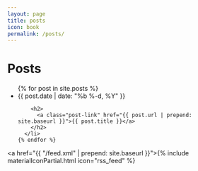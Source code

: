```yaml
---
layout: page
title: posts
icon: book
permalink: /posts/
---
```


<div class="home">

  <h1 class="page-heading">Posts</h1>

  <ul class="post-list">
    {% for post in site.posts %}
      <li>
        <span class="post-meta">{{ post.date | date: "%b %-d, %Y" }}</span>

        <h2>
          <a class="post-link" href="{{ post.url | prepend: site.baseurl }}">{{ post.title }}</a>
        </h2>
      </li>
    {% endfor %}
  </ul>

  <a href="{{ "/feed.xml" | prepend: site.baseurl }}">{% include materialIconPartial.html icon="rss_feed" %}</a>

</div>

